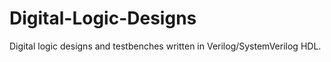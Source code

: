 # Digital-Logic-Designs
Digital logic designs and testbenches written in Verilog/SystemVerilog HDL.
